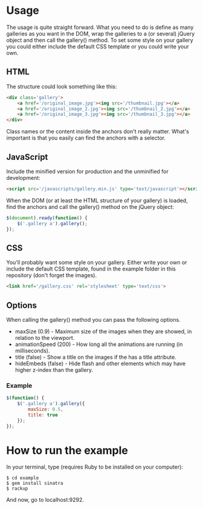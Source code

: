 # Usage

The usage is quite straight forward. What you need to do is define as many galleries as you want in the DOM, wrap the galleries to a (or several) jQuery object and then call the gallery() method. To set some style on your gallery you could either include the default CSS template or you could write your own.

## HTML

The structure could look something like this:

```html
<div class='gallery'>
    <a href='/original_image.jpg'><img src='/thumbnail.jpg'></a>
    <a href='/original_image_2.jpg'><img src='/thumbnail_2.jpg'></a>
    <a href='/original_image_3.jpg'><img src='/thumbnail_3.jpg'></a>
</div>
```

Class names or the content inside the anchors don't really matter. What's important is that you easily can find the anchors with a selector.

## JavaScript

Include the minified version for production and the unminified for development:

```html
<script src='/javascripts/gallery.min.js' type='text/javascript'></script>
```

When the DOM (or at least the HTML structure of your gallery) is loaded, find the anchors and call the gallery() method on the jQuery object:

```javascript
$(document).ready(function() {
    $('.gallery a').gallery();
});
```

## CSS

You'll probably want some style on your gallery. Either write your own or include the default CSS template, found in the example folder in this repository (don't forget the images).

```html
<link href='/gallery.css' rel='stylesheet' type='text/css'>
```

## Options

When calling the gallery() method you can pass the following options.

* maxSize (0.9) - Maximum size of the images when they are showed, in relation to the viewport.
* animationSpeed (200) - How long all the animations are running (in milliseconds).
* title (false) - Show a title on the images if the <a> has a title attribute.
* hideEmbeds (false) - Hide flash and other elements which may have higher z-index than the gallery.

### Example

```javascript
$(function() {
    $('.gallery a').gallery({
        maxSize: 0.5,
        title: true
    });
});
```

# How to run the example

In your terminal, type (requires Ruby to be installed on your computer):

    $ cd example
    $ gem install sinatra
    $ rackup

And now, go to localhost:9292.
